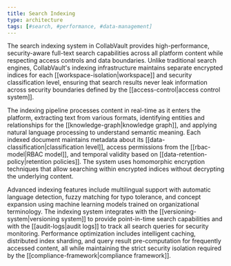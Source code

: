 ```yaml
---
title: Search Indexing
type: architecture
tags: [#search, #performance, #data-management]
---
```


The search indexing system in CollabVault provides high-performance, security-aware full-text search capabilities across all platform content while respecting access controls and data boundaries. Unlike traditional search engines, CollabVault's indexing infrastructure maintains separate encrypted indices for each [[workspace-isolation|workspace]] and security classification level, ensuring that search results never leak information across security boundaries defined by the [[access-control|access control system]].

The indexing pipeline processes content in real-time as it enters the platform, extracting text from various formats, identifying entities and relationships for the [[knowledge-graph|knowledge graph]], and applying natural language processing to understand semantic meaning. Each indexed document maintains metadata about its [[data-classification|classification level]], access permissions from the [[rbac-model|RBAC model]], and temporal validity based on [[data-retention-policy|retention policies]]. The system uses homomorphic encryption techniques that allow searching within encrypted indices without decrypting the underlying content.

Advanced indexing features include multilingual support with automatic language detection, fuzzy matching for typo tolerance, and concept expansion using machine learning models trained on organizational terminology. The indexing system integrates with the [[versioning-system|versioning system]] to provide point-in-time search capabilities and with the [[audit-logs|audit logs]] to track all search queries for security monitoring. Performance optimization includes intelligent caching, distributed index sharding, and query result pre-computation for frequently accessed content, all while maintaining the strict security isolation required by the [[compliance-framework|compliance framework]].